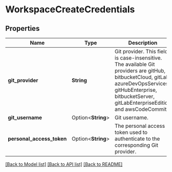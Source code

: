 # WorkspaceCreateCredentials

## Properties

Name | Type | Description | Notes
------------ | ------------- | ------------- | -------------
**git_provider** | **String** | Git provider. This field is case-insensitive. The available Git providers are gitHub, bitbucketCloud, gitLab, azureDevOpsServices, gitHubEnterprise, bitbucketServer, gitLabEnterpriseEdition and awsCodeCommit. | 
**git_username** | Option<**String**> | Git username. | [optional]
**personal_access_token** | Option<**String**> | The personal access token used to authenticate to the corresponding Git provider. | [optional]

[[Back to Model list]](../README.md#documentation-for-models) [[Back to API list]](../README.md#documentation-for-api-endpoints) [[Back to README]](../README.md)


